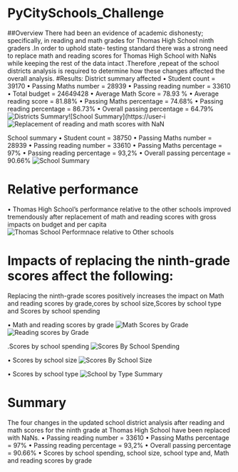 # PyCitySchools_Challenge
##Overview 
There had been an evidence of academic dishonesty; specifically, in reading and math grades for Thomas High School ninth graders .In order to uphold state- testing standard there was a strong need to replace math and reading scores for Thomas High School with NaNs while keeping the rest of the data intact .Therefore ,repeat of the school districts analysis is required to determine how these changes affected the overall analysis.
#Results: 
 District summary affected
    •	Student count  = 39170
    •	Passing Maths number = 28939
    •	Passing reading number = 33610
    •	Total budget = 24649428
    •	Average Math Score = 78.93 %
    •	Average reading score = 81.88%
    •	Passing Maths percentage = 74.68%
    •	Passing reading percentage = 86.73%
    •	Overall passing percentage = 64.79%
    ![Districts Summary](https://user-images.githubusercontent.com/70987568/126925336-e6da9a04-5791-472a-803b-c5b3df53af92.png)![School Summary](https://user-i
    ![Replacement of reading and math scores with NaN](https://user-images.githubusercontent.com/70987568/126928741-2b942f85-62b4-480c-bbb2-53942feb6668.png)
    
School summary 
    •	Student count  = 38750
    •	Passing Maths number = 28939
    •	Passing reading number = 33610
    •	Passing Maths percentage = 97%
    •	Passing reading percentage = 93,2%
    •	Overall passing percentage = 90.66%
    ![School Summary](https://user-images.githubusercontent.com/70987568/126925897-057e9059-1956-4264-bc3d-f017de39e14e.png)
    

    
 # Relative performance
 •	Thomas High School’s performance relative to the other schools improved tremendously after replacement of math and reading scores with gross impacts on budget and per capita
 ![Thomas School Performnace relative to Other schools](https://user-images.githubusercontent.com/70987568/126927028-e57016da-3435-4cde-8b93-3306e592a78a.png)

 # Impacts of replacing the ninth-grade scores affect the following:
   Replacing the ninth-grade scores positively increases the impact on Math and reading scores by grade,cores by school size,Scores by school type and Scores by school spending
  
•	Math and reading scores by grade
  ![Math Scores by Grade](https://user-images.githubusercontent.com/70987568/126927525-5cc06f8d-9547-491e-8060-597537acf917.png)
  ![Reading scores by Grade](https://user-images.githubusercontent.com/70987568/126927555-4c6c44c0-59ad-4cd9-b201-17362e4bb628.png)
   
  .Scores by school spending
    ![Scores By School Spending](https://user-images.githubusercontent.com/70987568/126927911-300505ca-5730-4fa3-96c4-e0ad613a7511.png)

  •	Scores by school size
   ![Scores By School Size](https://user-images.githubusercontent.com/70987568/126928012-bb896d68-7615-414f-b559-0b2900a7ebbb.png)

  •	Scores by school type
   ![School by Type Summary](https://user-images.githubusercontent.com/70987568/126928234-bee74e6c-cc74-4f12-906e-967e3165f47b.png)



# Summary
The four changes in the updated school district analysis after reading and math scores for the ninth grade at Thomas High School have been replaced with NaNs.
    •	Passing reading number = 33610
    •	Passing Maths percentage = 97%
    •	Passing reading percentage = 93,2%
    •	Overall passing percentage = 90.66%
    •	Scores by school spending, school size, school type and, Math and reading scores by grade
